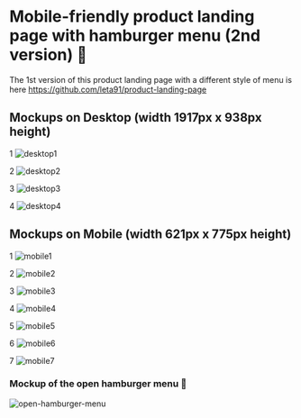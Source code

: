 # Mobile-friendly product landing page with hamburger menu (2nd version) 🍔

The 1st version of this product landing page with a different style of menu is here https://github.com/leta91/product-landing-page

## Mockups on Desktop (width 1917px x 938px height)

1
![desktop1](https://user-images.githubusercontent.com/109817389/236613665-f2e27bce-8f4d-4c97-8fab-6317b43b008e.JPG)

2
![desktop2](https://user-images.githubusercontent.com/109817389/236613731-0994b5dc-4104-4779-8e73-a78eb289c674.JPG)

3
![desktop3](https://user-images.githubusercontent.com/109817389/236613758-c7d4ae9c-79ea-4c1c-affc-5caa26a928d9.JPG)

4
![desktop4](https://user-images.githubusercontent.com/109817389/236613774-4a05ee7b-48bd-4ba5-99df-ffb14acb1cb1.JPG)


## Mockups on Mobile (width 621px x 775px height)

1
![mobile1](https://user-images.githubusercontent.com/109817389/236614199-f5013194-e55b-49c0-b55f-80ea67dfc4ba.JPG)

2
![mobile2](https://user-images.githubusercontent.com/109817389/236614251-c278402b-b2d1-4c9a-94db-89c840eabec2.JPG)

3
![mobile3](https://user-images.githubusercontent.com/109817389/236614274-6ca4c26a-6a34-45eb-b182-06ce57dca16f.JPG)

4
![mobile4](https://user-images.githubusercontent.com/109817389/236614304-e7d264d5-9dfa-4272-92e2-b7b0bd89a58f.JPG)

5
![mobile5](https://user-images.githubusercontent.com/109817389/236614370-df8323e5-7836-443b-9239-a889f108bd1b.JPG)

6
![mobile6](https://user-images.githubusercontent.com/109817389/236614390-54bd0c6b-1f12-4276-93b7-2e773f9dc0d6.JPG)

7
![mobile7](https://user-images.githubusercontent.com/109817389/236614401-1fcde41f-cd10-4d7e-9f7e-69d9632ef7c0.JPG)

### Mockup of the open hamburger menu 🍔

![open-hamburger-menu](https://user-images.githubusercontent.com/109817389/236614474-8ae9fa76-ee75-4209-9ca9-0fb6c91a0804.JPG)
